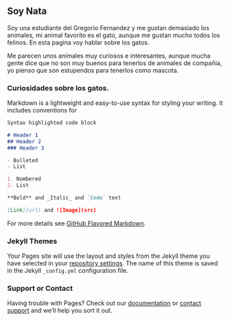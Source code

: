 ## Soy Nata 

Soy una estudiante del Gregorio Fernandez y me gustan demasiado los animales, mi animal favorito es el gato, aunque me gustan mucho todos los felinos. En esta pagina voy hablar sobre los gatos.

Me parecen unos animales muy curiosos e interesantes, aunque mucha gente dice que no son muy buenos para tenerlos de animales de compañia, yo pienso que son estupendos para tenerlos como mascota.

### Curiosidades sobre los gatos.

Markdown is a lightweight and easy-to-use syntax for styling your writing. It includes conventions for

```markdown
Syntax highlighted code block

# Header 1
## Header 2
### Header 3

- Bulleted
- List

1. Numbered
2. List

**Bold** and _Italic_ and `Code` text

[Link](url) and ![Image](src)
```

For more details see [GitHub Flavored Markdown](https://guides.github.com/features/mastering-markdown/).

### Jekyll Themes

Your Pages site will use the layout and styles from the Jekyll theme you have selected in your [repository settings](https://github.com/NatalyGS22/gatitos/settings). The name of this theme is saved in the Jekyll `_config.yml` configuration file.

### Support or Contact

Having trouble with Pages? Check out our [documentation](https://help.github.com/categories/github-pages-basics/) or [contact support](https://github.com/contact) and we’ll help you sort it out.
